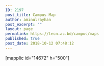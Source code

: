 ```yaml
---
ID: 2197
post_title: Campus Map
author: aminulrayhan
post_excerpt: ""
layout: page
permalink: https://tecn.ac.bd/campus/maps
published: true
post_date: 2018-10-12 07:48:12
---
```

[mapplic id="14672" h="500"]
